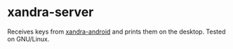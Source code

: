 # xandra-server
Receives keys from [xandra-android](https://github.com/ddast/xandra-android)
and prints them on the desktop.  Tested on GNU/Linux.
